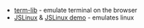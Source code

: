 
- [term-lib](http://www.masswerk.at/termlib/index.html) - emulate terminal on the browser
- [JSLinux](https://github.com/levskaya/jslinux-deobfuscated) & [JSLinux demo](http://bellard.org/jslinux/index.html) - emulates linux


